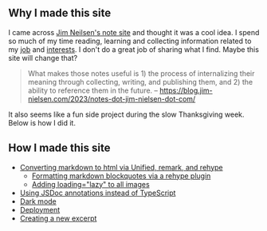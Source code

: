 ---
---

## Why I made this site

I came across [Jim Neilsen's note site](https://notes.jim-nielsen.com/) and thought it was a cool idea. I spend so much of my time reading, learning and collecting information related to my [job](https://www.linkedin.com/in/wbeckelman) and [interests](https://beckelman.org). I don't do a great job of sharing what I find. Maybe this site will change that?

> What makes those notes useful is 1) the process of internalizing their meaning through collecting, writing, and publishing them, and 2) the ability to reference them in the future. – https://blog.jim-nielsen.com/2023/notes-dot-jim-nielsen-dot-com/

It also seems like a fun side project during the slow Thanksgiving week. Below is how I did it.

## How I made this site

- [Converting markdown to html via Unified, remark, and rehype](/how/converting-markdown.md)
  - [Formatting markdown blockquotes via a rehype plugin](/how/blockquotes.md)
  - [Adding loading="lazy" to all images](/how/lazy-images.md)
- [Using JSDoc annotations instead of TypeScript](/how/using-jsdoc-annotations.md)
- [Dark mode](/how/dark-mode.md)
- [Deployment](/how/deployment.md)
- [Creating a new excerpt](/how/new-excerpt.md)
